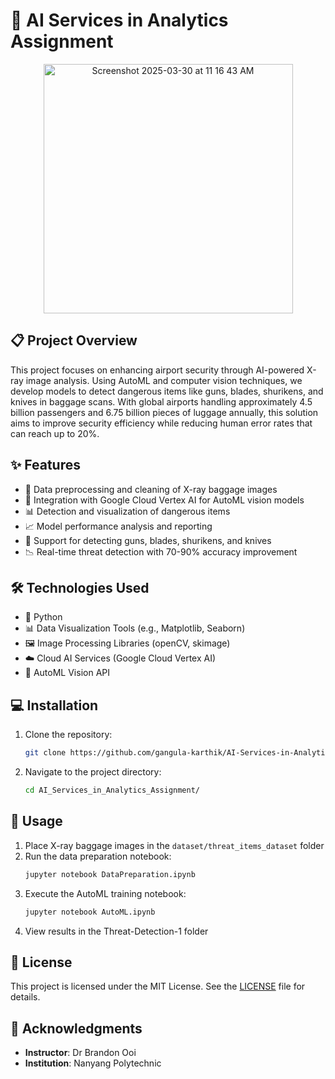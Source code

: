 # 🤖 AI Services in Analytics Assignment

<p align="center">
  <img src="https://github.com/user-attachments/assets/6c49ad12-f63f-40b2-8429-0be598e293e7" width="399" alt="Screenshot 2025-03-30 at 11 16 43 AM">
</p>

## 📋 Project Overview
This project focuses on enhancing airport security through AI-powered X-ray image analysis. Using AutoML and computer vision techniques, we develop models to detect dangerous items like guns, blades, shurikens, and knives in baggage scans. With global airports handling approximately 4.5 billion passengers and 6.75 billion pieces of luggage annually, this solution aims to improve security efficiency while reducing human error rates that can reach up to 20%.

## ✨ Features
- 🧹 Data preprocessing and cleaning of X-ray baggage images
- 🔌 Integration with Google Cloud Vertex AI for AutoML vision models
- 📊 Detection and visualization of dangerous items
- 📈 Model performance analysis and reporting
- 🎯 Support for detecting guns, blades, shurikens, and knives
- 📉 Real-time threat detection with 70-90% accuracy improvement

## 🛠️ Technologies Used
- 🐍 Python
- 📊 Data Visualization Tools (e.g., Matplotlib, Seaborn)
- 🖼️ Image Processing Libraries (openCV, skimage)
- ☁️ Cloud AI Services (Google Cloud Vertex AI)
- 🤖 AutoML Vision API

## 💻 Installation
1. Clone the repository:
    ```bash
    git clone https://github.com/gangula-karthik/AI-Services-in-Analytics.git
    ```
2. Navigate to the project directory:
    ```bash
    cd AI_Services_in_Analytics_Assignment/
    ```

## 🚀 Usage
1. Place X-ray baggage images in the `dataset/threat_items_dataset` folder
2. Run the data preparation notebook:
    ```bash
    jupyter notebook DataPreparation.ipynb
    ```
3. Execute the AutoML training notebook:
    ```bash
    jupyter notebook AutoML.ipynb
    ```
4. View results in the Threat-Detection-1 folder

## 📜 License
This project is licensed under the MIT License. See the [LICENSE](LICENSE) file for details.

## 🙌 Acknowledgments
- **Instructor**: Dr Brandon Ooi
- **Institution**: Nanyang Polytechnic
